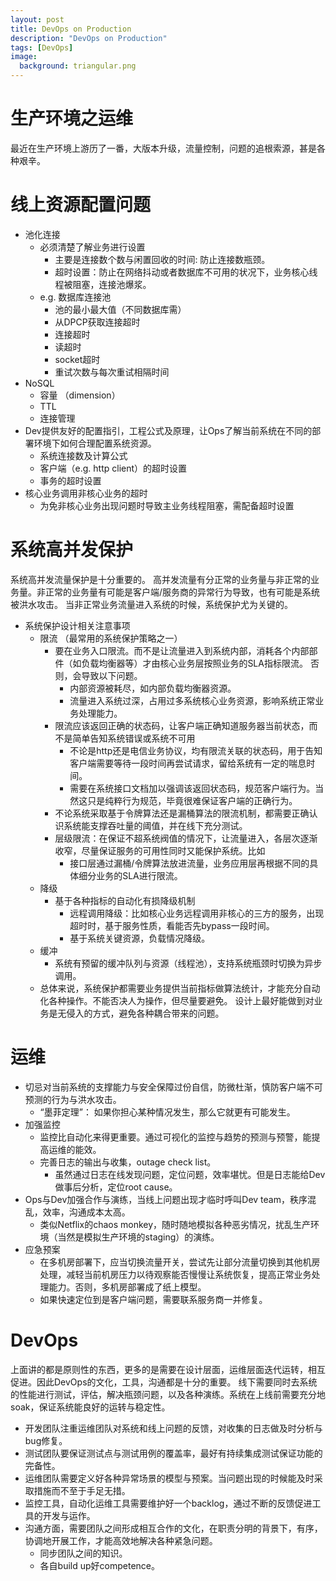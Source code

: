 ```yaml
---
layout: post
title: DevOps on Production
description: "DevOps on Production"
tags: [DevOps]
image:
  background: triangular.png
---
```


# 生产环境之运维 #
最近在生产环境上游历了一番，大版本升级，流量控制，问题的追根索源，甚是各种艰辛。

# 线上资源配置问题 #
* 池化连接
  - 必须清楚了解业务进行设置
    + 主要是连接数个数与闲置回收的时间: 防止连接数瓶颈。
    + 超时设置：防止在网络抖动或者数据库不可用的状况下，业务核心线程被阻塞，连接池爆浆。
  - e.g. 数据库连接池
    + 池的最小最大值（不同数据库需）
    + 从DPCP获取连接超时
    + 连接超时
    + 读超时
    + socket超时
    + 重试次数与每次重试相隔时间
* NoSQL
  - 容量 （dimension）
  - TTL
  - 连接管理
* Dev提供友好的配置指引，工程公式及原理，让Ops了解当前系统在不同的部署环境下如何合理配置系统资源。
  - 系统连接数及计算公式
  - 客户端（e.g. http client）的超时设置
  - 事务的超时设置
* 核心业务调用非核心业务的超时
  - 为免非核心业务出现问题时导致主业务线程阻塞，需配备超时设置

# 系统高并发保护 #
系统高并发流量保护是十分重要的。
高并发流量有分正常的业务量与非正常的业务量。非正常的业务量有可能是客户端/服务商的异常行为导致，也有可能是系统被洪水攻击。
当非正常业务流量进入系统的时候，系统保护尤为关键的。
* 系统保护设计相关注意事项
  - 限流 （最常用的系统保护策略之一）
    + 要在业务入口限流。而不是让流量进入到系统内部，消耗各个内部部件（如负载均衡器等）才由核心业务层按照业务的SLA指标限流。
    否则，会导致以下问题。
      - 内部资源被耗尽，如内部负载均衡器资源。
      - 流量进入系统过深，占用过多系统核心业务资源，影响系统正常业务处理能力。
    + 限流应该返回正确的状态码，让客户端正确知道服务器当前状态，而不是简单告知系统错误或系统不可用
      - 不论是http还是电信业务协议，均有限流关联的状态码，用于告知客户端需要等待一段时间再尝试请求，留给系统有一定的喘息时间。
      - 需要在系统接口文档加以强调该返回状态码，规范客户端行为。当然这只是纯粹行为规范，毕竟很难保证客户端的正确行为。
    + 不论系统采取基于令牌算法还是漏桶算法的限流机制，都需要正确认识系统能支撑吞吐量的阈值，并在线下充分测试。
    + 层级限流：在保证不超系统阀值的情况下，让流量进入，各层次逐渐收窄，尽量保证服务的可用性同时又能保护系统。比如
      - 接口层通过漏桶/令牌算法放进流量，业务应用层再根据不同的具体细分业务的SLA进行限流。
  - 降级
    + 基于各种指标的自动化有损降级机制
      - 远程调用降级：比如核心业务远程调用非核心的三方的服务，出现超时时，基于服务性质，看能否先bypass一段时间。
      - 基于系统关键资源，负载情况降级。
  - 缓冲
    + 系统有预留的缓冲队列与资源（线程池），支持系统瓶颈时切换为异步调用。
  - 总体来说，系统保护都需要业务提供当前指标做算法统计，才能充分自动化各种操作。不能否决人为操作，但尽量要避免。
  设计上最好能做到对业务是无侵入的方式，避免各种耦合带来的问题。

# 运维 #
  - 切忌对当前系统的支撑能力与安全保障过份自信，防微杜渐，慎防客户端不可预测的行为与洪水攻击。
    + “墨菲定理”： 如果你担心某种情况发生，那么它就更有可能发生。
  - 加强监控
    + 监控比自动化来得更重要。通过可视化的监控与趋势的预测与预警，能提高运维的能效。
    + 完善日志的输出与收集，outage check list。
      - 虽然通过日志在线发现问题，定位问题，效率堪忧。但是日志能给Dev做事后分析，定位root cause。
  - Ops与Dev加强合作与演练，当线上问题出现才临时呼叫Dev team，秩序混乱，效率，沟通成本太高。
    + 类似Netflix的chaos monkey，随时随地模拟各种恶劣情况，扰乱生产环境（当然是模拟生产环境的staging）的演练。
  - 应急预案
    + 在多机房部署下，应当切换流量开关，尝试先让部分流量切换到其他机房处理，减轻当前机房压力以待观察能否慢慢让系统恢复，提高正常业务处理能力。否则，多机房部署成了纸上模型。
    + 如果快速定位到是客户端问题，需要联系服务商一并修复。

# DevOps #
上面讲的都是原则性的东西，更多的是需要在设计层面，运维层面迭代运转，相互促进。因此DevOps的文化，工具，沟通都是十分的重要。
线下需要同时去系统的性能进行测试，评估，解决瓶颈问题，以及各种演练。系统在上线前需要充分地soak，保证系统能良好的运转与稳定性。
* 开发团队注重运维团队对系统和线上问题的反馈，对收集的日志做及时分析与bug修复。
* 测试团队要保证测试点与测试用例的覆盖率，最好有持续集成测试保证功能的完备性。
* 运维团队需要定义好各种异常场景的模型与预案。当问题出现的时候能及时采取措施而不至于手足无措。
* 监控工具，自动化运维工具需要维护好一个backlog，通过不断的反馈促进工具的开发与运作。
* 沟通方面，需要团队之间形成相互合作的文化，在职责分明的背景下，有序，协调地开展工作，才能高效地解决各种紧急问题。
  - 同步团队之间的知识。
  - 各自build up好competence。
